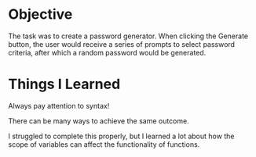# Objective
The task was to create a password generator.  When clicking the Generate button, the user would receive a series of prompts to select password criteria, after which a random password would be generated.

# Things I Learned
Always pay attention to syntax!

There can be many ways to achieve the same outcome.

I struggled to complete this properly, but I learned a lot about how the scope of variables can affect the functionality of functions. 


